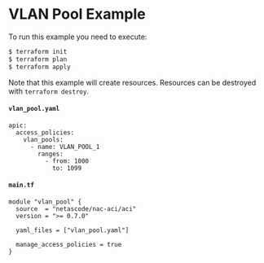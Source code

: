 <!-- BEGIN_TF_DOCS -->
# VLAN Pool Example
To run this example you need to execute:
```bash
$ terraform init
$ terraform plan
$ terraform apply
```
Note that this example will create resources. Resources can be destroyed with `terraform destroy`.

#### `vlan_pool.yaml`

```hcl
apic:
  access_policies:
    vlan_pools:
      - name: VLAN_POOL_1
        ranges:
          - from: 1000
            to: 1099
```

#### `main.tf`

```hcl
module "vlan_pool" {
  source  = "netascode/nac-aci/aci"
  version = ">= 0.7.0"

  yaml_files = ["vlan_pool.yaml"]

  manage_access_policies = true
}
```
<!-- END_TF_DOCS -->